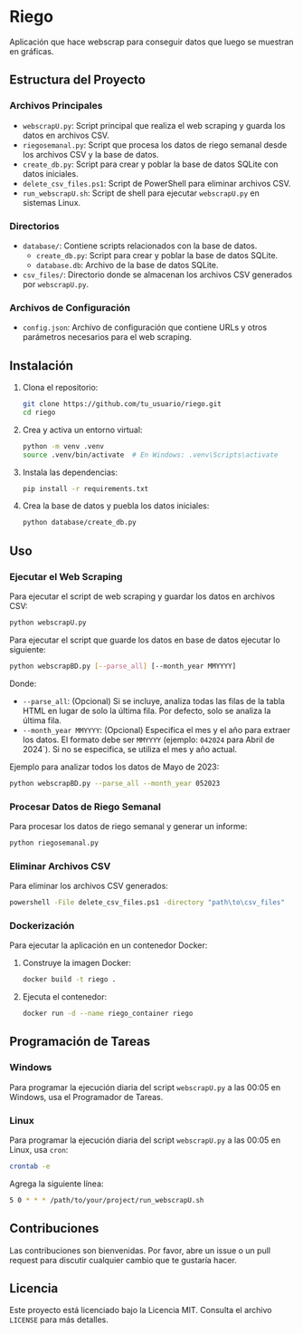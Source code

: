 # Riego

Aplicación que hace webscrap para conseguir datos que luego se muestran en gráficas.

## Estructura del Proyecto

### Archivos Principales

- `webscrapU.py`: Script principal que realiza el web scraping y guarda los datos en archivos CSV.
- `riegosemanal.py`: Script que procesa los datos de riego semanal desde los archivos CSV y la base de datos.
- `create_db.py`: Script para crear y poblar la base de datos SQLite con datos iniciales.
- `delete_csv_files.ps1`: Script de PowerShell para eliminar archivos CSV.
- `run_webscrapU.sh`: Script de shell para ejecutar `webscrapU.py` en sistemas Linux.

### Directorios

- `database/`: Contiene scripts relacionados con la base de datos.
  - `create_db.py`: Script para crear y poblar la base de datos SQLite.
  - `database.db`: Archivo de la base de datos SQLite.
- `csv_files/`: Directorio donde se almacenan los archivos CSV generados por `webscrapU.py`.

### Archivos de Configuración

- `config.json`: Archivo de configuración que contiene URLs y otros parámetros necesarios para el web scraping.

## Instalación

1. Clona el repositorio:
    ```sh
    git clone https://github.com/tu_usuario/riego.git
    cd riego
    ```

2. Crea y activa un entorno virtual:
    ```sh
    python -m venv .venv
    source .venv/bin/activate  # En Windows: .venv\Scripts\activate
    ```

3. Instala las dependencias:
    ```sh
    pip install -r requirements.txt
    ```

4. Crea la base de datos y puebla los datos iniciales:
    ```sh
    python database/create_db.py
    ```

## Uso

### Ejecutar el Web Scraping

Para ejecutar el script de web scraping y guardar los datos en archivos CSV:
```sh
python webscrapU.py
```

Para ejecutar el script que guarde los datos en base de datos ejecutar lo siguiente:
```sh
python webscrapBD.py [--parse_all] [--month_year MMYYYY]
```

Donde:

*   `--parse_all`: (Opcional) Si se incluye, analiza todas las filas de la tabla HTML en lugar de solo la última fila. Por defecto, solo se analiza la última fila.
*   `--month_year MMYYYY`: (Opcional) Especifica el mes y el año para extraer los datos. El formato debe ser `MMYYYY` (ejemplo: `042024` para Abril de 2024`). Si no se especifica, se utiliza el mes y año actual.

Ejemplo para analizar todos los datos de Mayo de 2023:
```sh
python webscrapBD.py --parse_all --month_year 052023
```

### Procesar Datos de Riego Semanal

Para procesar los datos de riego semanal y generar un informe:
```sh
python riegosemanal.py
```

### Eliminar Archivos CSV

Para eliminar los archivos CSV generados:
```sh
powershell -File delete_csv_files.ps1 -directory "path\to\csv_files"
```

### Dockerización

Para ejecutar la aplicación en un contenedor Docker:

1. Construye la imagen Docker:
    ```sh
    docker build -t riego .
    ```

2. Ejecuta el contenedor:
    ```sh
    docker run -d --name riego_container riego
    ```

## Programación de Tareas

### Windows

Para programar la ejecución diaria del script `webscrapU.py` a las 00:05 en Windows, usa el Programador de Tareas.

### Linux

Para programar la ejecución diaria del script `webscrapU.py` a las 00:05 en Linux, usa `cron`:
```sh
crontab -e
```
Agrega la siguiente línea:
```sh
5 0 * * * /path/to/your/project/run_webscrapU.sh
```

## Contribuciones

Las contribuciones son bienvenidas. Por favor, abre un issue o un pull request para discutir cualquier cambio que te gustaría hacer.

## Licencia

Este proyecto está licenciado bajo la Licencia MIT. Consulta el archivo `LICENSE` para más detalles.
